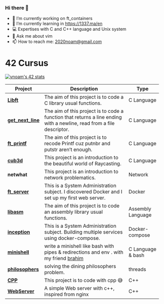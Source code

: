 ### Hi there 👋

- 🔭 I’m currently working on ft_containers
- 🌱 I’m currently learning in https://1337.ma/en
- 💻 Expertises with C and C++ language and Unix system
- 💬 Ask me about vim
- 📫 How to reach me: 2020noam@gmail.com
# 42 Cursus

[![ynoam's 42 stats](https://badge.mediaplus.ma/darkblue/ynoam)](https://github.com/oakoudad/badge42)

Project | Description |  Type |
------------ | ------------- | -------------
[**Libft**](https://github.com/yssefnoam/42_cursus/tree/master/libft) | The aim of this project is to code a C library usual functions. | C Language
[**get_next_line**](https://github.com/yssefnoam/42_cursus/tree/master/get_next_line) | The aim of this project is to code a function that returns a line ending with a newline, read from a file descriptor. | C Language
[**ft_printf**](https://github.com/yssefnoam/42_cursus/tree/master/ft_printf) | The aim of this project is to recode Printf cuz putnbr and putstr aren’t enough. | C Language
[**cub3d**](https://github.com/yssefnoam/cub3D) | This project is an introduction to the beautiful world of Raycasting. | C Language
**netwhat**| This project is an introduction to network problematics. | Network
[**ft_server**](https://github.com/yssefnoam/42_cursus/tree/master/Docker) | This is a System Administration subject. I discovered Docker and I set up my first web server. | Docker
[**libasm**](https://github.com/yssefnoam/libasm) | The aim of this project is to code an assembly library usual functions. | Assembly Language
[**inception**](https://github.com/yssefnoam/inception) | This is a System Administration subject. Building multiple services using docker-compose. | Docker-compose
[**minishell**](https://github.com/amg-1337bg/minishell_with_Ynoam) | write a minishell like bash with pipes & redirections and env . with my friend [brahim](https://github.com/amg-1337bg) | C Language & bash
[**philosophers**](https://github.com/amg-1337bg/minishell_with_Ynoam) | solving the dining philosophers problem. | threads
[**CPP**](https://github.com/yssefnoam/Cpp) | This project is to code with cpp 😅 | C++
[**WebServer**](https://github.com/elhadjaoui/WebServer) | A simple Web server with c++, inspired from nginx| C++
